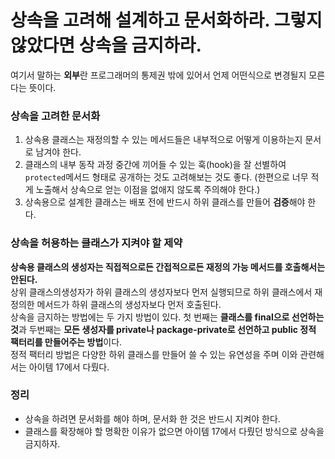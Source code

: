 # 상속을 고려해 설계하고 문서화하라. 그렇지 않았다면 상속을 금지하라.
여기서 말하는 **외부**란 프로그래머의 통제권 밖에 있어서 언제 어떤식으로 변경될지 모른다는 뜻이다.

### 상속을 고려한 문서화
1. 상속용 클래스는 재정의할 수 있는 메서드들은 내부적으로 어떻게 이용하는지 문서로 남겨야 한다.
2. 클래스의 내부 동작 과정 중간에 끼어들 수 있는 훅(hook)을 잘 선별하여 `protected`메서드 형태로 공개하는 것도 고려해보는 것도 좋다. (한편으로 너무 적게 노출해서 상속으로 얻는 이점을 없애지 않도록 주의해야 한다.)
3. 상속용으로 설계한 클래스는 배포 전에 반드시 하위 클래스를 만들어 **검증**해야 한다.

### 상속을 허용하는 클래스가 지켜야 할 제약
**상속용 클래스의 생성자는 직접적으로든 간접적으로든 재정의 가능 메서드를 호출해서는 안된다.** <br>
상위 클래스의생성자가 하위 클래스의 생성자보다 먼저 실행되므로 하위 클래스에서 재정의한 메서드가 하위 클래스의 생성자보다 먼저 호출된다.<br>
상속을 금지하는 방법에는 두 가지 방법이 있다. 첫 번째는 **클래스를 final으로 선언하는 것**과 두번째는 **모든 생성자를 private나 package-private로 선언하고 public 정적 팩터리를 만들어주는 방법**이다. <br>
정적 팩터리 방법은 다양한 하위 클래스를 만들어 쓸 수 있는 유연성을 주며 이와 관련해서는 아이템 17에서 다뤘다.<br>

### 정리
- 상속을 하려면 문서화를 해야 하며, 문서화 한 것은 반드시 지켜야 한다.
- 클래스를 확장해야 할 명확한 이유가 없으면 아이템 17에서 다뤘던 방식으로 상속을 금지하자.
